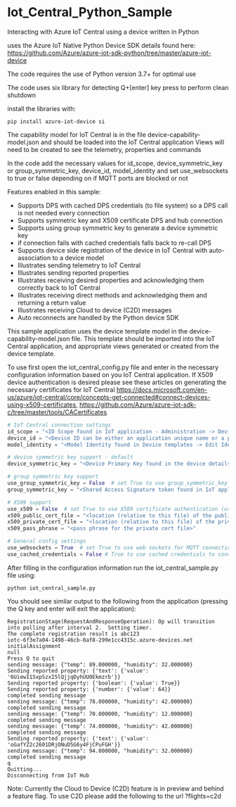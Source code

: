 # Iot_Central_Python_Sample
Interacting with Azure IoT Central using a device written in Python

uses the Azure IoT Native Python Device SDK details found here: https://github.com/Azure/azure-iot-sdk-python/tree/master/azure-iot-device

The code requires the use of Python version 3.7+ for optimal use

The code uses six library for detecting Q+[enter] key press to perform clean shutdown
 
install the libraries with: 

```
pip install azure-iot-device si
```

The capability model for IoT Central is in the file device-capability-model.json and should be loaded into the IoT Central application
Views will need to be created to see the telemetry, properties and commands

In the code add the necessary values for id_scope, device_symmetric_key or group_symmetric_key, device_id, model_identity 
and set use_websockets to true or false depending on if MQTT ports are blocked or not

Features enabled in this sample:
  * Supports DPS with cached DPS credentials (to file system) so a DPS call is not needed every connection
  * Supports symmetric key and X509 certificate DPS and hub connection
  * Supports using group symmetric key to generate a device symmetric key
  * if connection fails with cached credentials falls back to re-call DPS
  * Supports device side registration of the device in IoT Central with auto-association to a device model
  * Illustrates sending telemetry to IoT Central
  * Illustrates sending reported properties
  * Illustrates receiving desired properties and acknowledging them correctly back to IoT Central
  * Illustrates receiving direct methods and acknowledging them and returning a return value
  * Illustrates receiving Cloud to device (C2D) messages
  * Auto reconnects are handled by the Python device SDK

This sample application uses the device template model in the device-capability-model.json file.  This template should be imported into the IoT Central application, and appropriate views generated or created from the device template.

To use first open the iot_central_config.py file and enter in the necessary configuration information based on you IoT Central application.  If X509 device authentication is desired please see these articles on generating the necessary certificates for IoT Central https://docs.microsoft.com/en-us/azure/iot-central/core/concepts-get-connected#connect-devices-using-x509-certificates, https://github.com/Azure/azure-iot-sdk-c/tree/master/tools/CACertificates

```python
# IoT Central connection settings
id_scope = "<ID Scope found in IoT application - Administration -> Device connection page>"
device_id = "<Device ID can be either an application unique name or a pre-created device in IoT Central>"
model_identity = "<Model Identity found in Device templates -> Edit Identity -> Identity>"

# device symmetric key support - default
device_symmetric_key = "<Device Primary Key found in the device details Connect popup window>"

# group symmetric key support
use_group_symmetric_key = False  # set True to use group_symmetric_key and False to use device_symmetric_key
group_symmetric_key = "<Shared Access Signature token found in IoT application - Administration -> Device connection page>"

# X509 support
use_x509 = False  # set True to use X509 certificate authentication (use_group_symmetric_key must be set False)
x509_public_cert_file = "<location (relative to this file) of the public cert file in PEM format>"
x509_private_cert_file = "<location (relative to this file) of the private cert file in PEM format>"
x509_pass_phrase = "<pass phrase for the private cert file>"

# General config settings
use_websockets = True  # set True to use web sockets for MQTT connection to get through firewall proxies
use_cached_credentials = False # True to use cached credentials to connect to IoT Hub
```

After filling in the configuration information run the iot_central_sample.py file using:

```
python iot_central_sample.py
```

You should see similar output to the following from the application (pressing the Q key and enter will exit the application):

```
RegistrationStage(RequestAndResponseOperation): Op will transition into polling after interval 2.  Setting timer.
The complete registration result is abc123
iotc-6f3e7a04-1498-46cb-8af8-299e1cc4315c.azure-devices.net
initialAssignment
null
Press Q to quit
sending message: {"temp": 89.000000, "humidity": 32.000000}
Sending reported property: {'text': {'value': '6UiewI1SxpSzxI5lQjjqDyhUU0Ekmzrb'}}
Sending reported property: {'boolean': {'value': True}}
Sending reported property: {'number': {'value': 64}}
completed sending message
sending message: {"temp": 78.000000, "humidity": 42.000000}
completed sending message
sending message: {"temp": 70.000000, "humidity": 12.000000}
completed sending message
sending message: {"temp": 74.000000, "humidity": 42.000000}
completed sending message
Sending reported property: {'text': {'value': 'oGafYZ2c2601DRjONuD5G6y4FjCPuFGH'}}
sending message: {"temp": 94.000000, "humidity": 32.000000}
completed sending message
q
Quitting...
Disconnecting from IoT Hub
```

Note: Currently the Cloud to Device (C2D) feature is in preview and behind a feature flag.  To use C2D please add the following to the url ?flights=c2d